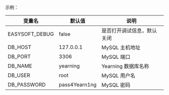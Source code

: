 <!-- 这里写应用的【环境变量信息】 -->

示例：

| 变量名           | 默认值        | 说明                             |
| ---------------- | ------------- | -------------------------------- |
| EASYSOFT_DEBUG   | false         | 是否打开调试信息，默认关闭       |
| DB_HOST       | 127.0.0.1     | MySQL 主机地址                   |
| DB_PORT       | 3306          | MySQL 端口                       |
| DB_NAME         | yearning          | Yearning 数据库名称                 |
| DB_USER       | root          | MySQL 用户名                      |
| DB_PASSWORD   | pass4Yearn1ng     | MySQL 密码                        |



